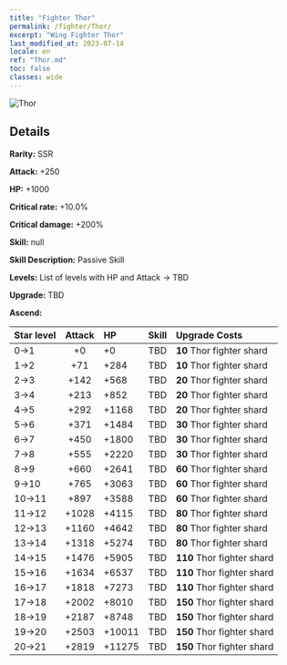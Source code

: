 ```yaml
---
title: "Fighter Thor"
permalink: /fighter/Thor/
excerpt: "Wing Fighter Thor"
last_modified_at: 2023-07-14
locale: en
ref: "Thor.md"
toc: false
classes: wide
---
```



 ![Thor](/images/ship/fj_img102.png)

## Details

 **Rarity:** SSR 

 **Attack:** +250

 **HP:** +1000

 **Critical rate:** +10.0%

 **Critical damage:** +200%

 **Skill:** null

 **Skill Description:**  Passive Skill

 **Levels:**  List of levels with HP and Attack -> TBD

 **Upgrade:**  TBD

 **Ascend:**  

  |  Star level | Attack | HP |  Skill | Upgrade Costs |
  |:------|:----:|:------|:-------:|:-------------------|
  | 0->1  | +0  | +0  | TBD  | **10** Thor fighter shard |
  | 1->2  | +71  | +284  | TBD  | **10** Thor fighter shard |
  | 2->3  | +142  | +568  | TBD  | **20** Thor fighter shard |
  | 3->4  | +213  | +852  | TBD  | **20** Thor fighter shard |
  | 4->5  | +292  | +1168  | TBD  | **20** Thor fighter shard |
  | 5->6  | +371  | +1484  | TBD  | **30** Thor fighter shard |
  | 6->7  | +450  | +1800  | TBD  | **30** Thor fighter shard |
  | 7->8  | +555  | +2220  | TBD  | **30** Thor fighter shard |
  | 8->9  | +660  | +2641  | TBD  | **60** Thor fighter shard |
  | 9->10  | +765  | +3063  | TBD  | **60** Thor fighter shard |
  | 10->11  | +897  | +3588  | TBD  | **60** Thor fighter shard |
  | 11->12  | +1028  | +4115  | TBD  | **80** Thor fighter shard |
  | 12->13  | +1160  | +4642  | TBD  | **80** Thor fighter shard |
  | 13->14  | +1318  | +5274  | TBD  | **80** Thor fighter shard |
  | 14->15  | +1476  | +5905  | TBD  | **110** Thor fighter shard |
  | 15->16  | +1634  | +6537  | TBD  | **110** Thor fighter shard |
  | 16->17  | +1818  | +7273  | TBD  | **110** Thor fighter shard |
  | 17->18  | +2002  | +8010  | TBD  | **150** Thor fighter shard |
  | 18->19  | +2187  | +8748  | TBD  | **150** Thor fighter shard |
  | 19->20  | +2503  | +10011  | TBD  | **150** Thor fighter shard |
  | 20->21  | +2819  | +11275  | TBD  | **150** Thor fighter shard |

